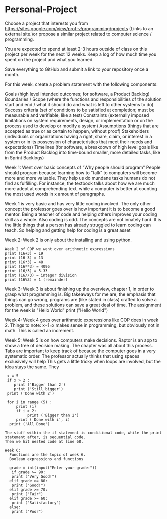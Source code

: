 # Personal-Project
Choose a project that interests you from https://sites.google.com/view/prof-v/programming/projects  (Links to an external site.)or propose a similar project related to computer science / programming. 

You are expected to spend at least 2-3 hours outside of class on this project per week for the next 12 weeks. Keep a log of how much time you spent on the project and what you learned. 

Save everything to GitHub and submit a link to your repository once a month.

For this week, create a problem statement with the following components:

Goals (high level intended outcomes; for software, a Product Backlog)
Boundaries / Scope (where the functions and responsibilities of the solution start and end / what it should do and what is left to other systems to do)
Success criteria (set of conditions to be satisfied at completion; must be measurable and verifiable, like a test)
Constraints (externally imposed limitations on system requirements, design, or implementation or on the process used to develop or modify a system)
Assumptions (things that are accepted as true or as certain to happen, without proof)
Stakeholders (individuals or organizations having a right, share, claim, or interest in a system or in its possession of characteristics that meet their needs and expectations)
Timelines (for software, a breakdown of high level goals like from the Product Backlog into time-bound smaller, more detailed tasks, like in Sprint Backlogs)


Week 1:
  Went over basic concepts of "Why people should program"
    People should program because learning how to "talk" to computers will become more and more valuable. They help us do
    mundane tasks humans do not find as fulfilling. For instance, the textbook talks about how we are much more adept at
    comprehending text, while a computer is better at counting the most used words in x amount of paragraphs.
   
  Week 1 is very basic and has very little coding involved. The only other concept the professor goes over is how important
  it is to become a good mentor. Being a teacher of code and helping others improves your coding skill as a whole. Also coding
  is odd. The concepts are not innately hard. It is the little things that a person has already struggled to learn coding
  can teach. So helping and getting help for coding is a great asset
  
  Week 2:
    Week 2 is only about the installing and using python. 
    
    Week 2 of COP we went over arithmetic expressions
    print (16+3) = 19
    print (16-3) = 13
    print (16*3) = 48
    print (16**3) = 4096
    print (16/3) = 5.33
    print (16//3) = integor division
    print (16%3) = 1 (remainder)
    
   Week 3:
    Week 3 is about finishing up the overview, chapter 1, in order to grasp what programming is. Big takeaways for me are,
    the emphasis that things can go wrong, programs are (like stated in class) crafted to solve a problem, and these solutions
    can save a great deal of time.
    The assignment for the week is "Hello World"
    print ("Hello World")
    
   Week 4:
    Week 4 goes over arithmetic experessions like COP does in week 2. 
    Things to note:
      x+1=x makes sense in programming, but obviously not in math. This is called an increment.
      
   Week 5:
    Week 5 is on how computers make decisions.
    Raptor is an app to show a tree of decision making. The chapter was all about this process. Tabs are important to keep track
    of because the computer goes in a very systematic order. The professor actually thinks that using spaces exclusively will help
    This gets a little tricky when loops are involved, but the idea stays the same. They 
   
     x = 5
     if x > 2 :
        print ('Bigger than 2')
        print ('Still bigger')
     print ('Done with 2')

     for i in range (5) :
         print (i)
         if i > 2:
              print ('Bigger than 2')
         print ('Done with i', i)
      print ('All Done')
    
    The stuff within the if statement is conditional code, while the print statement after, is sequential code.
    Then we hit nested code at line 68. 
    
    Week 6:
      Functions are the topic of week 6. 
      Boolean expressions and functions
     
      grade = int(input("Enter your grade:"))
       if grade >= 90:
       print ("Very Good!")
      elif grade >= 80:
       print ("Good!")
      elif grade >= 70:
       print ("Fair")
      elif grade >= 60:
       print ("Satisfactory")
      else:
       print ("Poor")


      
    
      
    
    
    
   
  
